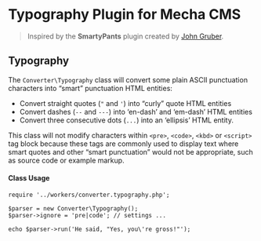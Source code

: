 Typography Plugin for Mecha CMS
===============================

> Inspired by the **SmartyPants** plugin created by [John Gruber](http://daringfireball.net/projects/smartypants "John Gruber’s Website").

Typography
----------

The `Converter\Typography` class will convert some plain ASCII punctuation characters into “smart” punctuation HTML entities:

 - Convert straight quotes (`"` and `'`) into “curly” quote HTML entities
 - Convert dashes (`--` and `---`) into ‘en-dash’ and ‘em-dash’ HTML entities
 - Convert three consecutive dots (`...`) into an ‘ellipsis’ HTML entity.

This class will not modify characters within `<pre>`, `<code>`, `<kbd>` or `<script>` tag block because these tags are commonly used to display text where smart quotes and other “smart punctuation” would not be appropriate, such as source code or example markup.

#### Class Usage

~~~ .php
require '../workers/converter.typography.php';

$parser = new Converter\Typography();
$parser->ignore = 'pre|code'; // settings ...

echo $parser->run('He said, "Yes, you\'re gross!"');
~~~